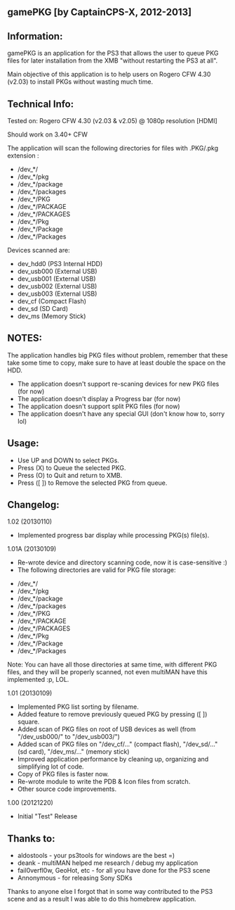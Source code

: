 gamePKG [by CaptainCPS-X, 2012-2013]
----------------------------------------------

Information:
----------------------------------------------

gamePKG is an application for the PS3 that allows
the user to queue PKG files for later installation
from the XMB "without restarting the PS3 at all".

Main objective of this application is to help
users on Rogero CFW 4.30 (v2.03) to install
PKGs without wasting much time.

Technical Info:
----------------------------------------------

Tested on: Rogero CFW 4.30 (v2.03 & v2.05) @ 1080p resolution [HDMI]

Should work on 3.40+ CFW

The application will scan the following directories
for files with .PKG/.pkg extension :

- /dev_*/
- /dev_*/pkg
- /dev_*/package
- /dev_*/packages
- /dev_*/PKG
- /dev_*/PACKAGE
- /dev_*/PACKAGES
- /dev_*/Pkg
- /dev_*/Package
- /dev_*/Packages

Devices scanned are:

- dev_hdd0 (PS3 Internal HDD)
- dev_usb000 (External USB)
- dev_usb001 (External USB)
- dev_usb002 (External USB)
- dev_usb003 (External USB)
- dev_cf (Compact Flash)
- dev_sd (SD Card)
- dev_ms (Memory Stick)

NOTES: 
-----------------------------------------------
The application handles big PKG files without problem, 
remember that these take some time to copy, make sure to 
have at least double the space on the HDD.

- The application doesn't support re-scaning devices for new PKG files (for now)
- The application doesn't display a Progress bar (for now)
- The application doesn't support split PKG files (for now)
- The application doesn't have any special GUI (don't know how to, sorry lol) 

Usage:
----------------------------------------------

- Use UP and DOWN to select PKGs.
- Press (X) to Queue the selected PKG.
- Press (O) to Quit and return to XMB.
- Press ([ ]) to Remove the selected PKG from queue.

Changelog:
----------------------------------------------

1.02 (20130110)

- Implemented progress bar display while processing PKG(s) file(s).

1.01A (20130109)

- Re-wrote device and directory scanning code, now it is case-sensitive :)
- The following directories are valid for PKG file storage:
* /dev_*/
* /dev_*/pkg
* /dev_*/package
* /dev_*/packages
* /dev_*/PKG
* /dev_*/PACKAGE
* /dev_*/PACKAGES
* /dev_*/Pkg
* /dev_*/Package
* /dev_*/Packages

Note: You can have all those directories at same time, with different PKG files, 
and they will be properly scanned, not even multiMAN have this implemented :p, LOL.

1.01 (20130109)

- Implemented PKG list sorting by filename.
- Added feature to remove previously queued PKG by pressing ([ ]) square.
- Added scan of PKG files on root of USB devices as well (from "/dev_usb000/" to "/dev_usb003/")
- Added scan of PKG files on "/dev_cf/..." (compact flash), "/dev_sd/..." (sd card), "/dev_ms/..." (memory stick)
- Improved application performance by cleaning up, organizing and simplifying lot of code.
- Copy of PKG files is faster now.
- Re-wrote module to write the PDB & Icon files from scratch.
- Other source code improvements.

1.00 (20121220)

- Initial "Test" Release

Thanks to:
----------------------------------------------
 - aldostools - your ps3tools for windows are the best =)
 - deank - multiMAN helped me research / debug my application
 - fail0verfl0w, GeoHot, etc - for all you have done for the PS3 scene  
 - Annonymous - for releasing Sony SDKs
 
 Thanks to anyone else I forgot that in some way contributed
 to the PS3 scene and as a result I was able to do this 
 homebrew application.
